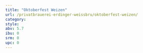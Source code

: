 ```yaml
---
title: "Oktoberfest Weizen"
url: /privatbrauerei-erdinger-weissbru/oktoberfest-weizen/
category: 
style: 
abv: 5.7
ibu: 0
srm: 0
upc: 0
---
```


